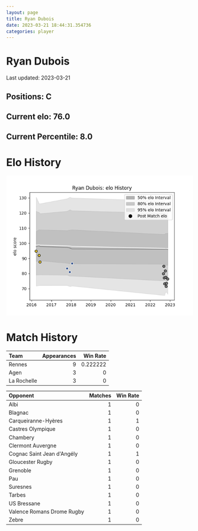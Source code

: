 ```yaml
---  
layout: page  
title: Ryan Dubois  
date: 2023-03-21 18:44:31.354736  
categories: player  
---
```

# Ryan Dubois


Last updated: 2023-03-21
## Positions: C

## Current elo: 76.0

## Current Percentile: 8.0

# Elo History


![elo history](history_RyanDubois.png)
# Match History


| Team        |   Appearances |   Win Rate |
|:------------|--------------:|-----------:|
| Rennes      |             9 |   0.222222 |
| Agen        |             3 |   0        |
| La Rochelle |             3 |   0        |

| Opponent                   |   Matches |   Win Rate |
|:---------------------------|----------:|-----------:|
| Albi                       |         1 |          0 |
| Blagnac                    |         1 |          0 |
| Carqueiranne-Hyères        |         1 |          1 |
| Castres Olympique          |         1 |          0 |
| Chambery                   |         1 |          0 |
| Clermont Auvergne          |         1 |          0 |
| Cognac Saint Jean d'Angély |         1 |          1 |
| Gloucester Rugby           |         1 |          0 |
| Grenoble                   |         1 |          0 |
| Pau                        |         1 |          0 |
| Suresnes                   |         1 |          0 |
| Tarbes                     |         1 |          0 |
| US Bressane                |         1 |          0 |
| Valence Romans Drome Rugby |         1 |          0 |
| Zebre                      |         1 |          0 |